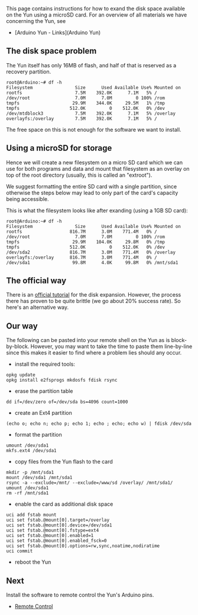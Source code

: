 This page contains instructions for how to exand the disk space available on the Yun using a microSD card.  For an overview of all materials we have concerning the Yun, see

* [Arduino Yun - Links](Arduino Yun)

## The disk space problem

The Yun itself has only 16MB of flash, and half of that is reserved as a recovery partition. 

```shell
root@Arduino:~# df -h
Filesystem                Size      Used Available Use% Mounted on
rootfs                    7.5M    392.0K      7.1M   5% /
/dev/root                 7.0M      7.0M         0 100% /rom
tmpfs                    29.9M    344.0K     29.5M   1% /tmp
tmpfs                   512.0K         0    512.0K   0% /dev
/dev/mtdblock3            7.5M    392.0K      7.1M   5% /overlay
overlayfs:/overlay        7.5M    392.0K      7.1M   5% /
```

The free space on this is not enough for the software we want to install. 

## Using a microSD for storage

Hence we will create a new filesystem on a micro SD card which we can use for both programs and data and mount that filesystem as an overlay on top of the root directory (usually, this is called an "extroot").

We suggest formatting the entire SD card with a single partition, since otherwise the steps below may lead to only part of the card's capacity being accessible.

This is what the filesystem looks like after exanding (using a 1GB SD card):

```shell
root@Arduino:~# df -h
Filesystem                Size      Used Available Use% Mounted on
rootfs                  816.7M      3.0M    771.4M   0% /
/dev/root                 7.0M      7.0M         0 100% /rom
tmpfs                    29.9M    104.0K     29.8M   0% /tmp
tmpfs                   512.0K         0    512.0K   0% /dev
/dev/sda2               816.7M      3.0M    771.4M   0% /overlay
overlayfs:/overlay      816.7M      3.0M    771.4M   0% /
/dev/sda1                99.8M      4.0K     99.8M   0% /mnt/sda1
```

## The official way

There is an [official tutorial](http://arduino.cc/en/Tutorial/ExpandingYunDiskSpace) for the disk expansion. However, the process there has proven to be quite brittle (we go about 20% success rate). So here's an alternative way.

## Our way

The following can be pasted into your remote shell on the Yun as is block-by-block. However, you may want to take the time to paste them line-by-line since this makes it easier to find where a problem lies should any occur.

* install the required tools:
```shell
opkg update
opkg install e2fsprogs mkdosfs fdisk rsync
```
* erase the partition table
```shell
dd if=/dev/zero of=/dev/sda bs=4096 count=1000
```
* create an Ext4 partition
```shell
(echo o; echo n; echo p; echo 1; echo ; echo; echo w) | fdisk /dev/sda
```
* format the partition
```shell 
umount /dev/sda1
mkfs.ext4 /dev/sda1
```
* copy files from the Yun flash to the card
```shell
mkdir -p /mnt/sda1
mount /dev/sda1 /mnt/sda1
rsync -a --exclude=/mnt/ --exclude=/www/sd /overlay/ /mnt/sda1/
umount /dev/sda1
rm -rf /mnt/sda1
```
* enable the card as additional disk space
```shell
uci add fstab mount
uci set fstab.@mount[0].target=/overlay
uci set fstab.@mount[0].device=/dev/sda1
uci set fstab.@mount[0].fstype=ext4
uci set fstab.@mount[0].enabled=1
uci set fstab.@mount[0].enabled_fsck=0
uci set fstab.@mount[0].options=rw,sync,noatime,nodiratime
uci commit
```
* reboot the Yun

## Next

Install the software to remote control the Yun's Arduino pins.

* [Remote Control](Arduino-Yun-Remote-Control)
